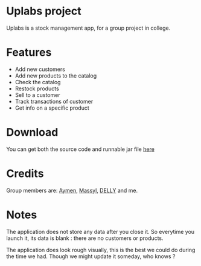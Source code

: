# Uplabs project

Uplabs is a stock management app, for a group project in college.

# Features

- Add new customers
- Add new products to the catalog
- Check the catalog
- Restock products
- Sell to a customer
- Track transactions of customer
- Get info on a specific product

# Download

You can get both the source code and runnable jar file [here](https://github.com/dijaleo/uplabs/releases)

# Credits

Group members are: [Aymen](https://github.com/aymen-bourdjou), [Massyl](https://github.com/massylms10), [DELLY](https://github.com/DELLY213) and me.

# Notes

The application does not store any data after you close it. So everytime you launch it, its data is blank : there are no customers or products.

The application does look rough visually, this is the best we could do during the time we had. Though we might update it someday, who knows ?